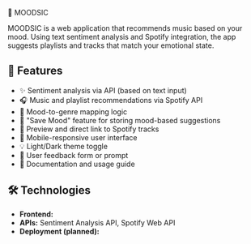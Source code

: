 🎵 MOODSIC

MOODSIC is a web application that recommends music based on your mood. Using text sentiment analysis and Spotify integration, the app suggests playlists and tracks that match your emotional state.

## 🚀 Features

- ✨ Sentiment analysis via API (based on text input)
- 🎧 Music and playlist recommendations via Spotify API
- 🎵 Mood-to-genre mapping logic
- 💾 "Save Mood" feature for storing mood-based suggestions
- 🔗 Preview and direct link to Spotify tracks
- 📱 Mobile-responsive user interface
- 💡 Light/Dark theme toggle
- 📝 User feedback form or prompt
- 📄 Documentation and usage guide

## 🛠️ Technologies

- **Frontend:** 
- **APIs:** Sentiment Analysis API, Spotify Web API
- **Deployment (planned):** 
